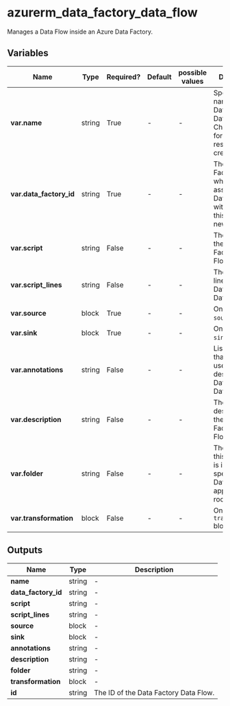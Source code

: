 # azurerm_data_factory_data_flow

Manages a Data Flow inside an Azure Data Factory.

## Variables

| Name | Type | Required? | Default  | possible values | Description |
| ---- | ---- | --------- | -------- | ----------- | ----------- |
| **var.name** | string | True | -  |  -  | Specifies the name of the Data Factory Data Flow. Changing this forces a new resource to be created. | 
| **var.data_factory_id** | string | True | -  |  -  | The ID of Data Factory in which to associate the Data Flow with. Changing this forces a new resource. | 
| **var.script** | string | False | -  |  -  | The script for the Data Factory Data Flow. | 
| **var.script_lines** | string | False | -  |  -  | The script lines for the Data Factory Data Flow. | 
| **var.source** | block | True | -  |  -  | One or more `source` blocks. | 
| **var.sink** | block | True | -  |  -  | One or more `sink` blocks. | 
| **var.annotations** | string | False | -  |  -  | List of tags that can be used for describing the Data Factory Data Flow. | 
| **var.description** | string | False | -  |  -  | The description for the Data Factory Data Flow. | 
| **var.folder** | string | False | -  |  -  | The folder that this Data Flow is in. If not specified, the Data Flow will appear at the root level. | 
| **var.transformation** | block | False | -  |  -  | One or more `transformation` blocks. | 



## Outputs

| Name | Type | Description |
| ---- | ---- | --------- | 
| **name** | string  | - | 
| **data_factory_id** | string  | - | 
| **script** | string  | - | 
| **script_lines** | string  | - | 
| **source** | block  | - | 
| **sink** | block  | - | 
| **annotations** | string  | - | 
| **description** | string  | - | 
| **folder** | string  | - | 
| **transformation** | block  | - | 
| **id** | string  | The ID of the Data Factory Data Flow. | 